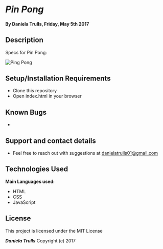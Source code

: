 # _Pin Pong_

#### By **Daniela Trulls, Friday, May 5th 2017**

## Description

Specs for Pin Pong:

![Ping Pong](http://imgur.com/vCYdcRQ)

## Setup/Installation Requirements

* Clone this repository
* Open index.html in your browser

## Known Bugs

*

## Support and contact details

* Feel free to reach out with suggestions at danielatrulls01@gmail.com
## Technologies Used

**Main Languages used:**

* HTML
* CSS
* JavaScript

## License

This project is licensed under the MIT License

**_Daniela Trulls_** Copyright (c) 2017
